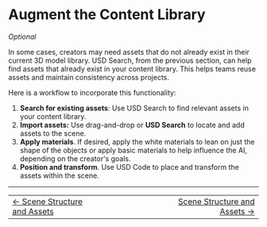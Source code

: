 # Augment the Content Library

*Optional*

In some cases, creators may need assets that do not already exist in their current 3D model library. USD Search, from the previous section, can help find assets that already exist in your content library. This helps teams reuse assets and maintain consistency across projects.

Here is a workflow to incorporate this functionality:

1. **Search for existing assets**: Use USD Search to find relevant assets in your content library.
2. **Import assets:** Use drag-and-drop or **USD Search** to locate and add assets to the scene.
3. **Apply materials**. If desired, apply the white materials to lean on just the shape of the objects or apply basic materials to help influence the AI, depending on the creator's goals.
4. **Position and transform**. Use USD Code to place and transform the assets within the scene.

----
<div align="center">
  <table>
    <tr>
      <td align="left"><a href="./16_scene_layout.md">&larr; Scene Structure and Assets</a></td>
      <td align="center">⠀⠀⠀⠀⠀⠀⠀⠀                    ⠀⠀⠀⠀⠀⠀       </td>
      <td align="right"><a href="./18_scene_struc.md">Scene Structure and Assets &rarr;</a></td>
    </tr>
  </table>
</div>
